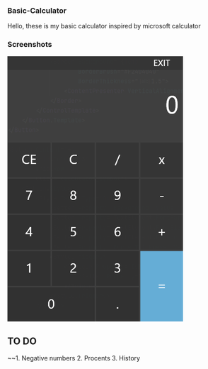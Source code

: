 ### Basic-Calculator
Hello, these is my basic calculator inspired by microsoft calculator

### Screenshots
![Calculator](screenshots//Calculator.png?raw=true)

## TO DO
~~1. Negative numbers
2. Procents
3. History
